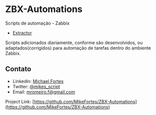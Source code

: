 # ZBX-Automations
 Scripts de automação - Zabbix

- [Extractor](https://github.com/MikeFortes/ZBX-Automations/tree/main/Extrator)


Scripts adicionados diariamente, conforme são desenvolvidos, ou adaptados(corrigidos) para automação de tarefas dentro do ambiente Zabbix.

<!-- CONTACT -->
## Contato

- Linkedin: [Michael Fortes](https://www.linkedin.com/in/mikefortes/)
- Twitter: [@mikes_script
](https://twitter.com/mikes_script)
- Email: mromeiro.f@gmail.com

Project Link: [https://github.com/MikeFortes/ZBX-Automations](https://github.com/MikeFortes/ZBX-Automations)
